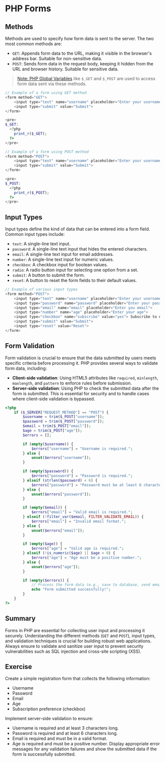 # PHP Forms

## Methods

Methods are used to specify how form data is sent to the server. The two most common methods are:

- `GET`: Appends form data to the URL, making it visible in the browser's address bar. Suitable for non-sensitive data.
- `POST`: Sends form data in the request body, keeping it hidden from the URL and browser history. Suitable for sensitive data.

> [Note: PHP Global Variables](https://www.php.net/manual/en/reserved.variables.php) like `$_GET` and `$_POST` are used to access form data sent via these methods.

```php
// Example of a form using GET method
<form method="GET">
    <input type="text" name="username" placeholder="Enter your username">
    <input type="submit" value="Submit">
</form>

<pre>
$_GET:
  <?php
    print_r($_GET);
  ?>
</pre>
```

```php
// Example of a form using POST method
<form method="POST">
    <input type="text" name="username" placeholder="Enter your username">
    <input type="submit" value="Submit">
</form>

<pre>
$_POST:
  <?php
    print_r($_POST);
  ?>
</pre>
```

## Input Types

Input types define the kind of data that can be entered into a form field. Common input types include:

- `text`: A single-line text input.
- `password`: A single-line text input that hides the entered characters.
- `email`: A single-line text input for email addresses.
- `number`: A single-line text input for numeric values.
- `checkbox`: A checkbox input for boolean values.
- `radio`: A radio button input for selecting one option from a set.
- `submit`: A button to submit the form.
- `reset`: A button to reset the form fields to their default values.

```php
// Example of various input types
<form method="POST">
    <input type="text" name="username" placeholder="Enter your username">
    <input type="password" name="password" placeholder="Enter your password">
    <input type="email" name="email" placeholder="Enter you email">
    <input type="number" name="age" placeholder="Enter your age">
    <input type="checkbox" name="subscribe" value="yes"> Subscribe to newsletter
    <input type="submit" value="Submit">
    <input type="reset" value="Reset">
</form>
```

## Form Validation

Form validation is crucial to ensure that the data submitted by users meets specific criteria before processing it. PHP provides several ways to validate form data, including:

- **Client-side validation**: Using HTML5 attributes like `required`, `minlength`, `maxlength`, and `pattern` to enforce rules before submission.
- **Server-side validation**:
  Using PHP to check the submitted data after the form is submitted. This is essential for security and to handle cases where client-side validation is bypassed.

```php
<?php
    if ($_SERVER["REQUEST_METHOD"] == "POST") {
        $username = trim($_POST["username"]);
        $password = trim($_POST["password"]);
        $email = trim($_POST["email"]);
        $age = trim($_POST["age"]);
        $errors = [];

        if (empty($username)) {
            $errors["username"] = "Username is required.";
        } else {
            unset($errors["username"]);
        }

        if (empty($password)) {
            $errors["password"] = "Password is required.";
        } elseif (strlen($password) < 6) {
            $errors["password"] = "Password must be at least 6 characters long.";
        } else {
            unset($errors["password"]);
        }

        if (empty($email)) {
            $errors["email"] = "Valid email is required.";
        } elseif (!filter_var($email, FILTER_VALIDATE_EMAIL)) {
            $errors["email"] = "Invalid email format.";
        } else {
            unset($errors["email"]);
        }

        if (empty($age)) {
            $errors["age"] = "Valid age is required.";
        } elseif (!is_numeric($age) || $age < 0) {
            $errors["age"] = "Age must be a positive number.";
        } else {
            unset($errors["age"]);
        }

        if (empty($errors)) {
            // Process the form data (e.g., save to database, send email, etc.)
            echo "Form submitted successfully!";
        }
    }
?>
```

## Summary

Forms in PHP are essential for collecting user input and processing it securely. Understanding the different methods (`GET` and `POST`), input types, and validation techniques is crucial for building robust web applications. Always ensure to validate and sanitize user input to prevent security vulnerabilities such as SQL injection and cross-site scripting (XSS).

## Exercise

Create a simple registration form that collects the following information:

- Username
- Password
- Email
- Age
- Subscription preference (checkbox)

Implement server-side validation to ensure:

- Username is required and at least 3 characters long.
- Password is required and at least 6 characters long.
- Email is required and must be in a valid format.
- Age is required and must be a positive number.
  Display appropriate error messages for any validation failures and show the submitted data if the form is successfully submitted.
